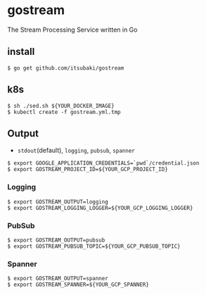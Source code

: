 # gostream
The Stream Processing Service written in Go

## install

```console
$ go get github.com/itsubaki/gostream
```

## k8s

```console
$ sh ./sed.sh ${YOUR_DOCKER_IMAGE}
$ kubectl create -f gostream.yml.tmp
```

## Output

 - ```stdout```(default), ```logging```, ```pubsub```, ```spanner```

```console
$ export GOOGLE_APPLICATION_CREDENTIALS=`pwd`/credential.json
$ export GOSTREAM_PROJECT_ID=${YOUR_GCP_PROJECT_ID}
```

### Logging

```console
$ export GOSTREAM_OUTPUT=logging
$ export GOSTREAM_LOGGING_LOGGER=${YOUR_GCP_LOGGING_LOGGER}
```

### PubSub

```console
$ export GOSTREAM_OUTPUT=pubsub
$ export GOSTREAM_PUBSUB_TOPIC=${YOUR_GCP_PUBSUB_TOPIC}
```

### Spanner

```console
$ export GOSTREAM_OUTPUT=spanner
$ export GOSTREAM_SPANNER=${YOUR_GCP_SPANNER}
```
